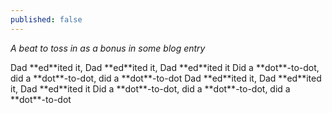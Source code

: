 ```yaml
---
published: false
---
```




*A beat to toss in as a bonus in some blog entry*

<section class="poetry" markdown="1">
Dad **ed**ited it, Dad **ed**ited it, Dad **ed**ited it  
Did a **dot**-to-dot, did a **dot**-to-dot, did a **dot**-to-dot  
Dad **ed**ited it, Dad **ed**ited it, Dad **ed**ited it  
Did a **dot**-to-dot, did a **dot**-to-dot, did a **dot**-to-dot  
</section>